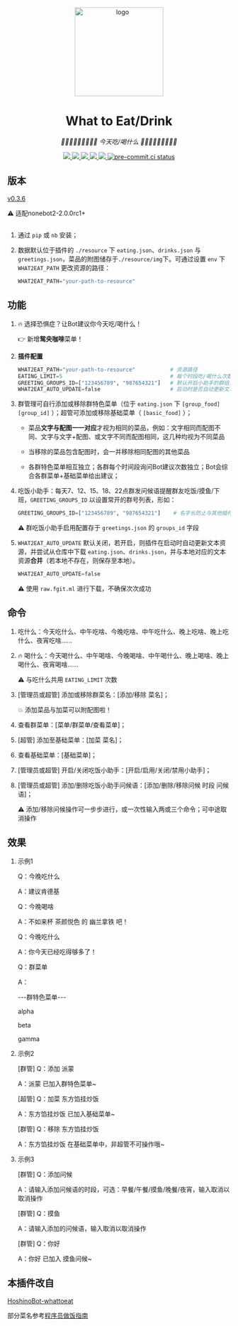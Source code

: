 <div align="center">
    <img width="200" src="starving_logo.gif" alt="logo">

# What to Eat/Drink

_🧃🧋🍔🌮🍜🍮🍣🍻🍩 今天吃/喝什么 🍩🍻🍣🍮🍜🌮🍔🧋🧃_

</div>

<p align="center">

  <a href="https://github.com/MinatoAquaCrews/nonebot_plugin_what2eat/blob/master/LICENSE">
    <img src="https://img.shields.io/github/license/MinatoAquaCrews/nonebot_plugin_what2eat?color=blue">
  </a>

  <a href="https://github.com/nonebot/nonebot2">
    <img src="https://img.shields.io/badge/nonebot2-2.0.0rc1+-green">
  </a>

  <a href="https://github.com/MinatoAquaCrews/nonebot_plugin_what2eat/releases/tag/v0.3.6">
    <img src="https://img.shields.io/github/v/release/MinatoAquaCrews/nonebot_plugin_what2eat?color=orange">
  </a>

  <a href="https://www.codefactor.io/repository/github/MinatoAquaCrews/nonebot_plugin_what2eat">
    <img src="https://img.shields.io/codefactor/grade/github/MinatoAquaCrews/nonebot_plugin_what2eat/master?color=red">
  </a>

  <a href="https://github.com/MinatoAquaCrews/nonebot_plugin_what2eat">
    <img src="https://img.shields.io/pypi/dm/nonebot_plugin_what2eat">
  </a>

  <a href="https://results.pre-commit.ci/latest/github/MinatoAquaCrews/nonebot_plugin_what2eat/master">
	<img src="https://results.pre-commit.ci/badge/github/MinatoAquaCrews/nonebot_plugin_what2eat/master.svg" alt="pre-commit.ci status">
  </a>

</p>

## 版本

[v0.3.6](https://github.com/MinatoAquaCrews/nonebot_plugin_what2eat/releases/tag/v0.3.6)

⚠ 适配nonebot2-2.0.0rc1+

##

1. 通过 `pip` 或 `nb` 安装；

2. 数据默认位于插件的 `./resource` 下 `eating.json`、`drinks.json` 与 `greetings.json`，菜品的附图储存于`./resource/img`下。可通过设置 `env` 下 `WHAT2EAT_PATH` 更改资源的路径：

   ```python
   WHAT2EAT_PATH="your-path-to-resource"
   ```

## 功能

1. 🔥 选择恐惧症？让Bot建议你今天吃/喝什么！

   👉 新增**鸳央咖啡**菜单！

2. **插件配置**

   ```python
   WHAT2EAT_PATH="your-path-to-resource"           # 资源路径
   EATING_LIMIT=5                                  # 每个时段吃/喝什么次数上限，默认5次；每日6点、11点、17点、22点自动刷新
   GREETING_GROUPS_ID=["123456789", "987654321"]   # 默认开启小助手的群组，或{"123456789", "987654321"}
   WHAT2EAT_AUTO_UPDATE=false                      # 启动时是否自动更新文本资源，默认关闭
   ```

3. 群管理可自行添加或移除群特色菜单（位于 `eating.json` 下 `[group_food][group_id]` ）；超管可添加或移除基础菜单（ `[basic_food]` ）；

   - 菜品**文字与配图一一对应**才视为相同的菜品，例如：文字相同而配图不同、文字与文字+配图、或文字不同而配图相同，这几种均视为不同菜品

   - 当移除的菜品包含配图时，会一并移除相同配图的其他菜品

   - 各群特色菜单相互独立；各群每个时间段询问Bot建议次数独立；Bot会综合各群菜单+基础菜单给出建议；

4. 吃饭小助手：每天7、12、15、18、22点群发问候语提醒群友吃饭/摸鱼/下班，`GREETING_GROUPS_ID` 以设置常开的群号列表，形如：

   ```python
   GREETING_GROUPS_ID=["123456789", "987654321"]	# 名字长防止与其他插件配置名相同
   ```

   ⚠ 群吃饭小助手启用配置存于 `greetings.json` 的 `groups_id` 字段

5. `WHAT2EAT_AUTO_UPDATE` 默认关闭，若开启，则插件在启动时自动更新文本资源，并尝试从仓库中下载 `eating.json`、`drinks.json`，并与本地对应的文本资源**合并**（若本地不存在，则保存至本地）。

   ```python
   WHAT2EAT_AUTO_UPDATE=false
   ```

   ⚠ 使用 `raw.fgit.ml` 进行下载，不确保次次成功

## 命令

1. 吃什么：今天吃什么、中午吃啥、今晚吃啥、中午吃什么、晚上吃啥、晚上吃什么、夜宵吃啥……

2. 🔥 喝什么：今天喝什么、中午喝啥、今晚喝啥、中午喝什么、晚上喝啥、晚上喝什么、夜宵喝啥……

   ⚠ 与吃什么共用 `EATING_LIMIT` 次数

3. [管理员或超管] 添加或移除群菜名：[添加/移除 菜名]；

   💥 添加菜品与加菜可以附配图啦！

4. 查看群菜单：[菜单/群菜单/查看菜单]；

5. [超管] 添加至基础菜单：[加菜 菜名]；

6. 查看基础菜单：[基础菜单]；

7. [管理员或超管] 开启/关闭吃饭小助手：[开启/启用/关闭/禁用小助手]；

8. [管理员或超管] 添加/删除吃饭小助手问候语：[添加/删除/移除问候 时段 问候语]；

   ⚠ 添加/移除问候操作可一步步进行，或一次性输入两或三个命令；可中途取消操作

## 效果

1. 示例1

   Q：今晚吃什么

   A：建议肯德基

   Q：今晚喝啥

   A：不如来杯 茶颜悦色 的 幽兰拿铁 吧！

   Q：今晚吃什么

   A：你今天已经吃得够多了！

   Q：群菜单

   A：

   ---群特色菜单---

   alpha

   beta

   gamma

2. 示例2

   [群管] Q：添加 派蒙

   A：派蒙 已加入群特色菜单~

   [超管] Q：加菜 东方馅挂炒饭

   A：东方馅挂炒饭 已加入基础菜单~

   [群管] Q：移除 东方馅挂炒饭

   A：东方馅挂炒饭 在基础菜单中，非超管不可操作哦~

3. 示例3

   [群管] Q：添加问候

   A：请输入添加问候语的时段，可选：早餐/午餐/摸鱼/晚餐/夜宵，输入取消以取消操作

   [群管] Q：摸鱼

   A：请输入添加的问候语，输入取消以取消操作

   [群管] Q：你好

   A：你好 已加入 摸鱼问候~

## 本插件改自

[HoshinoBot-whattoeat](https://github.com/pcrbot/whattoeat)

部分菜名参考[程序员做饭指南](https://github.com/Anduin2017/HowToCook)
